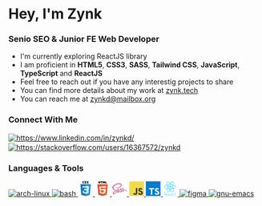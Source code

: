 <h1>Hey, I'm Zynk</h1>
<h3>Senio SEO & Junior FE Web Developer</h3>

<ul>
    <li>I'm currently exploring ReactJS library</li>
    <li>I am proficient in <strong>HTML5</strong>, <strong>CSS3</strong>, <strong>SASS</strong>, <strong>Tailwind CSS</strong>, <strong>JavaScript</strong>, <strong>TypeScript</strong> and <strong>ReactJS</strong></li>
    <li>Feel free to reach out if you have any interestig projects to share</li>
    <li>You can find more details about my work at <a href="https://zynk.tech" target="_blank" rel="noreferrer">zynk.tech</a></li>
    <li>You can reach me at <a href="mailto:zynkd@mailbox.org" target="_blank" rel="noreferrer">zynkd@mailbox.org</a></li>
</ul>

<h3>Connect With Me</h3>
<a href="https://linkedin.com/in/https://www.linkedin.com/in/zynkd/" target="blank"><img align="center" src="https://raw.githubusercontent.com/rahuldkjain/github-profile-readme-generator/master/src/images/icons/Social/linked-in-alt.svg" alt="https://www.linkedin.com/in/zynkd/" height="30" width="30" /></a>
<a href="https://stackoverflow.com/users/https://stackoverflow.com/users/16367572/zynkd" target="blank">
    <img align="center" src="https://raw.githubusercontent.com/rahuldkjain/github-profile-readme-generator/master/src/images/icons/Social/stack-overflow.svg" alt="https://stackoverflow.com/users/16367572/zynkd" height="30" width="30" />
</a>
<h3>Languages & Tools</h3>
<a href="https://archlinux.org/" target="_blank" rel="noreferrer">
    <img src="https://www.svgrepo.com/show/349296/arch-linux.svg" alt="arch-linux" width="30" height="30" />
</a>
<a href="https://www.gnu.org/software/bash/" target="_blank" rel="noreferrer">
    <img src="https://bashlogo.com/img/symbol/svg/full_colored_dark.svg" alt="bash" width="30" height="30" />
</a>
<a href="https://www.w3schools.com/css/" target="_blank" rel="noreferrer">
    <img src="https://raw.githubusercontent.com/devicons/devicon/master/icons/css3/css3-original-wordmark.svg" alt="css3" width="30" height="30" />
</a>
<a href="https://www.w3.org/html/" target="_blank" rel="noreferrer">
    <img src="https://raw.githubusercontent.com/devicons/devicon/master/icons/html5/html5-original-wordmark.svg" alt="html5" width="30" height="30" />
</a>
<a href="https://sass-lang.com" target="_blank" rel="noreferrer">
    <img src="https://raw.githubusercontent.com/devicons/devicon/master/icons/sass/sass-original.svg" alt="sass" width="30" height="30" />
</a>
<a href="https://developer.mozilla.org/en-US/docs/Web/JavaScript" target="_blank" rel="noreferrer">
    <img src="https://raw.githubusercontent.com/devicons/devicon/master/icons/javascript/javascript-original.svg" alt="javascript" width="30" height="30" />
</a>
<a href="https://www.typescriptlang.org/" target="_blank" rel="noreferrer">
    <img src="https://raw.githubusercontent.com/devicons/devicon/master/icons/typescript/typescript-original.svg" alt="typescript" width="30" height="30" />
</a>
<a href="https://reactjs.org/" target="_blank" rel="noreferrer">
    <img src="https://raw.githubusercontent.com/devicons/devicon/master/icons/react/react-original-wordmark.svg" alt="react" width="30" height="30" />
</a>
<a href="https://www.figma.com/" target="_blank" rel="noreferrer">
    <img src="https://www.vectorlogo.zone/logos/figma/figma-icon.svg" alt="figma" width="30" height="30" />
</a>
<a href="https://www.gnu.org/software/emacs/" target="_blank" rel="noreferrer">
    <img src="https://upload.wikimedia.org/wikipedia/commons/0/08/EmacsIcon.svg" alt="gnu-emacs" width="30" height="30" />
</a>
